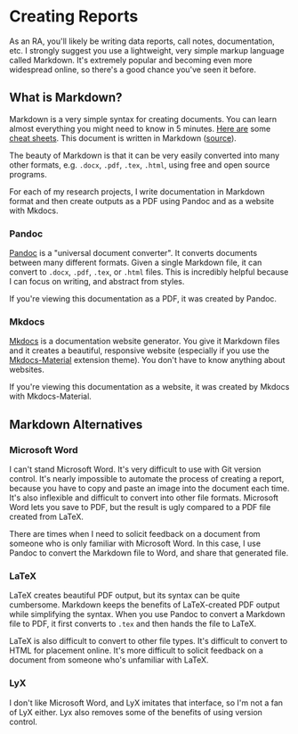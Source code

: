 # Creating Reports

As an RA, you'll likely be writing data reports, call notes, documentation, etc. I strongly suggest you use a lightweight, very simple markup language called Markdown. It's extremely popular and becoming even more widespread online, so there's a good chance you've seen it before.

## What is Markdown?

Markdown is a very simple syntax for creating documents. You can learn almost everything you might need to know in 5 minutes. [Here are](https://github.com/adam-p/markdown-here/wiki/Markdown-Cheatsheet) some [cheat sheets](https://guides.github.com/pdfs/markdown-cheatsheet-online.pdf). This document is written in Markdown ([source](https://github.com/kylebarron/ra-guide/)).

The beauty of Markdown is that it can be very easily converted into many other formats, e.g. `.docx`, `.pdf`, `.tex`, `.html`, using free and open source programs.

For each of my research projects, I write documentation in Markdown format and then create outputs as a PDF using Pandoc and as a website with Mkdocs.


### Pandoc

[Pandoc](https://pandoc.org/) is a "universal document converter". It converts documents between many different formats. Given a single Markdown file, it can convert to `.docx`, `.pdf`, `.tex`, or `.html` files. This is incredibly helpful because I can focus on writing, and abstract from styles.

If you're viewing this documentation as a PDF, it was created by Pandoc.

### Mkdocs

[Mkdocs](https://www.mkdocs.org/) is a documentation website generator. You give it Markdown files and it creates a beautiful, responsive website (especially if you use the [Mkdocs-Material](https://squidfunk.github.io/mkdocs-material/) extension theme). You don't have to know anything about websites.


If you're viewing this documentation as a website, it was created by Mkdocs with Mkdocs-Material.

## Markdown Alternatives

### Microsoft Word

I can't stand Microsoft Word. It's very difficult to use with Git version control. It's nearly impossible to automate the process of creating a report, because you have to copy and paste an image into the document each time. It's also inflexible and difficult to convert into other file formats. Microsoft Word lets you save to PDF, but the result is ugly compared to a PDF file created from LaTeX.

There are times when I need to solicit feedback on a document from someone who is only familiar with Microsoft Word. In this case, I use Pandoc to convert the Markdown file to Word, and share that generated file.

### LaTeX

LaTeX creates beautiful PDF output, but its syntax can be quite cumbersome. Markdown keeps the benefits of LaTeX-created PDF output while simplifying the syntax. When you use Pandoc to convert a Markdown file to PDF, it first converts to `.tex` and then hands the file to LaTeX.

LaTeX is also difficult to convert to other file types. It's difficult to convert to HTML for placement online. It's more difficult to solicit feedback on a document from someone who's unfamiliar with LaTeX.

### LyX

I don't like Microsoft Word, and LyX imitates that interface, so I'm not a fan of LyX either. Lyx also removes some of the benefits of using version control.
